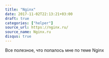 ```yaml
---
title: "Nginx"
date: 2017-11-02T22:13:21+03:00
draft: true
categories: ["helper"]
source_url: https://nginx.ru/
source_name: Nginx.ru
disqus: true
---
```

Все полезное, что попалось мне по теме Nginx
<!--more-->
